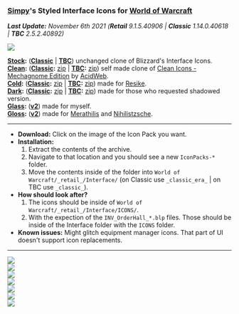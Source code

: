 ### [Simpy](https://github.com/kodewdle)'s Styled Interface Icons for [World of Warcraft](https://worldofwarcraft.com)

_**Last Update:** November 6th 2021_  _(**Retail** 9.1.5.40906 | **Classic** 1.14.0.40618 | **TBC** 2.5.2.40892)_

[![](https://img.shields.io/badge/Donate-Paypal-blue)](https://www.paypal.me/koditaylor)

**[Stock](https://github.com/kodewdle/IconPacks/tree/stock):** (**[Classic](https://github.com/kodewdle/IconPacks/tree/stock-classic)** | **[TBC](https://github.com/kodewdle/IconPacks/tree/stock-tbc)**) unchanged clone of Blizzard's Interface Icons.  
**[Clean](https://github.com/kodewdle/IconPacks/tree/clean):** (**[Classic](https://github.com/kodewdle/IconPacks/tree/clean-classic):** [zip](https://github.com/kodewdle/IconPacks/archive/refs/heads/clean-classic.zip) | **[TBC](https://github.com/kodewdle/IconPacks/tree/clean-tbc):** [zip](https://github.com/kodewdle/IconPacks/archive/refs/heads/clean-tbc.zip)) self made clone of [Clean Icons - Mechagnome Edition](https://github.com/AcidWeb/Clean-Icons-Mechagnome-Edition) by [AcidWeb](https://github.com/AcidWeb).  
**[Cold](https://github.com/kodewdle/IconPacks/tree/cold):** (**[Classic](https://github.com/kodewdle/IconPacks/tree/cold-classic):** [zip](https://github.com/kodewdle/IconPacks/archive/refs/heads/cold-classic.zip) | **[TBC](https://github.com/kodewdle/IconPacks/tree/cold-tbc):** [zip](https://github.com/kodewdle/IconPacks/archive/refs/heads/cold-tbc.zip)) made for [Resike](https://github.com/Resike).  
**[Dark](https://github.com/kodewdle/IconPacks/tree/dark):** (**[Classic](https://github.com/kodewdle/IconPacks/tree/dark-classic):** [zip](https://github.com/kodewdle/IconPacks/archive/refs/heads/dark-classic.zip) | **[TBC](https://github.com/kodewdle/IconPacks/tree/dark-tbc):** [zip](https://github.com/kodewdle/IconPacks/archive/refs/heads/dark-tbc.zip)) made for those who requested shadowed version.  
**[Glass](https://github.com/kodewdle/IconPacks/tree/glass):** (**[v2](https://github.com/kodewdle/IconPacks/tree/glass-v2)**) made for myself.  
**[Gloss](https://github.com/kodewdle/IconPacks/tree/gloss):** (**[v2](https://github.com/kodewdle/IconPacks/tree/gloss-v2)**) made for [Merathilis](https://github.com/Merathilis) and [Nihilistzsche](https://github.com/nihilistzsche).  

---

- **Download:**  Click on the image of the Icon Pack you want.  
- **Installation:**
  1) Extract the contents of the archive.  
  2) Navigate to that location and you should see a new `IconPacks-*` folder.
  3) Move the contents inside of the folder into `World of Warcraft/_retail_/Interface/` (on Classic use `_classic_era_` | on TBC use `_classic_`).
- **How should look after?**
  1) The icons should be inside of `World of Warcraft/_retail_/Interface/ICONS/`.  
  2) With the expection of the `INV_OrderHall_*.blp` files. Those should be inside of the Interface folder with the `ICONS` folder.
- **Known issues:**  Might glitch equipment manager icons. That part of UI doesn't support icon replacements.  

---

[![](https://raw.githubusercontent.com/kodewdle/IconPacks/main/previews/clean.jpg)](https://github.com/kodewdle/IconPacks/archive/refs/heads/clean.zip "Click to Download: Clean")  
[![](https://raw.githubusercontent.com/kodewdle/IconPacks/main/previews/cold.jpg)](https://github.com/kodewdle/IconPacks/archive/refs/heads/cold.zip "Click to Download: Cold")  
[![](https://raw.githubusercontent.com/kodewdle/IconPacks/main/previews/dark.jpg)](https://github.com/kodewdle/IconPacks/archive/refs/heads/dark.zip "Click to Download: Dark")  
[![](https://raw.githubusercontent.com/kodewdle/IconPacks/main/previews/glass.jpg)](https://github.com/kodewdle/IconPacks/archive/refs/heads/glass.zip "Click to Download: Glass Version 1")  
[![](https://raw.githubusercontent.com/kodewdle/IconPacks/main/previews/glass_v2.jpg)](https://github.com/kodewdle/IconPacks/archive/refs/heads/glass-v2.zip "Click to Download: Glass Version 2")  
[![](https://raw.githubusercontent.com/kodewdle/IconPacks/main/previews/gloss.jpg)](https://github.com/kodewdle/IconPacks/archive/refs/heads/gloss.zip "Click to Download: Gloss Version 1")  
[![](https://raw.githubusercontent.com/kodewdle/IconPacks/main/previews/gloss_v2.jpg)](https://github.com/kodewdle/IconPacks/archive/refs/heads/gloss-v2.zip "Click to Download: Gloss Version 2")  
